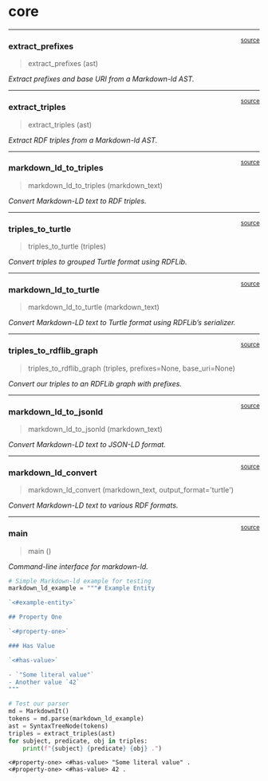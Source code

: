 # core


<!-- WARNING: THIS FILE WAS AUTOGENERATED! DO NOT EDIT! -->

------------------------------------------------------------------------

<a
href="https://github.com/charlesvardeman/markdown-voc/blob/master/markdown_voc/core.py#L15"
target="_blank" style="float:right; font-size:smaller">source</a>

### extract_prefixes

>  extract_prefixes (ast)

*Extract prefixes and base URI from a Markdown-ld AST.*

------------------------------------------------------------------------

<a
href="https://github.com/charlesvardeman/markdown-voc/blob/master/markdown_voc/core.py#L50"
target="_blank" style="float:right; font-size:smaller">source</a>

### extract_triples

>  extract_triples (ast)

*Extract RDF triples from a Markdown-ld AST.*

------------------------------------------------------------------------

<a
href="https://github.com/charlesvardeman/markdown-voc/blob/master/markdown_voc/core.py#L95"
target="_blank" style="float:right; font-size:smaller">source</a>

### markdown_ld_to_triples

>  markdown_ld_to_triples (markdown_text)

*Convert Markdown-LD text to RDF triples.*

------------------------------------------------------------------------

<a
href="https://github.com/charlesvardeman/markdown-voc/blob/master/markdown_voc/core.py#L105"
target="_blank" style="float:right; font-size:smaller">source</a>

### triples_to_turtle

>  triples_to_turtle (triples)

*Convert triples to grouped Turtle format using RDFLib.*

------------------------------------------------------------------------

<a
href="https://github.com/charlesvardeman/markdown-voc/blob/master/markdown_voc/core.py#L111"
target="_blank" style="float:right; font-size:smaller">source</a>

### markdown_ld_to_turtle

>  markdown_ld_to_turtle (markdown_text)

*Convert Markdown-LD text to Turtle format using RDFLib’s serializer.*

------------------------------------------------------------------------

<a
href="https://github.com/charlesvardeman/markdown-voc/blob/master/markdown_voc/core.py#L118"
target="_blank" style="float:right; font-size:smaller">source</a>

### triples_to_rdflib_graph

>  triples_to_rdflib_graph (triples, prefixes=None, base_uri=None)

*Convert our triples to an RDFLib graph with prefixes.*

------------------------------------------------------------------------

<a
href="https://github.com/charlesvardeman/markdown-voc/blob/master/markdown_voc/core.py#L165"
target="_blank" style="float:right; font-size:smaller">source</a>

### markdown_ld_to_jsonld

>  markdown_ld_to_jsonld (markdown_text)

*Convert Markdown-LD text to JSON-LD format.*

------------------------------------------------------------------------

<a
href="https://github.com/charlesvardeman/markdown-voc/blob/master/markdown_voc/core.py#L172"
target="_blank" style="float:right; font-size:smaller">source</a>

### markdown_ld_convert

>  markdown_ld_convert (markdown_text, output_format='turtle')

*Convert Markdown-LD text to various RDF formats.*

------------------------------------------------------------------------

<a
href="https://github.com/charlesvardeman/markdown-voc/blob/master/markdown_voc/core.py#L182"
target="_blank" style="float:right; font-size:smaller">source</a>

### main

>  main ()

*Command-line interface for markdown-ld.*

``` python
# Simple Markdown-ld example for testing
markdown_ld_example = """# Example Entity

`<#example-entity>`

## Property One

`<#property-one>`

### Has Value

`<#has-value>`

- `"Some literal value"`
- Another value `42`
"""
```

``` python
# Test our parser
md = MarkdownIt()
tokens = md.parse(markdown_ld_example)
ast = SyntaxTreeNode(tokens)
triples = extract_triples(ast)
for subject, predicate, obj in triples:
    print(f"{subject} {predicate} {obj} .")
```

    <#property-one> <#has-value> "Some literal value" .
    <#property-one> <#has-value> 42 .
